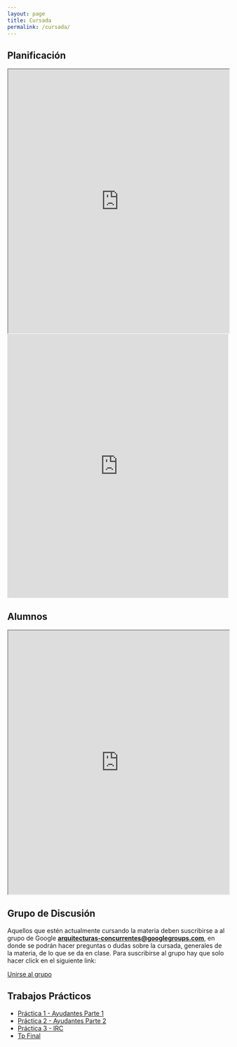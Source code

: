```yaml
---
layout: page
title: Cursada
permalink: /cursada/
---
```


## Planificación 

<iframe style="width: 100%; height:600px" 
  src="https://docs.google.com/spreadsheets/d/1upxvH_s0avodmFg4XOOvnsUP6UZ5lUza38crtxvjKfM/pubhtml"></iframe>

<iframe style="width: 100%; height:600px" 
  src="https://calendar.google.com/calendar/embed?src=7sfenv26k047alg5eg4qnndr6g%40group.calendar.google.com&ctz=America/Argentina/Buenos_Aires"  frameborder="0" scrolling="no"></iframe>


## Alumnos

<iframe style="width: 100%; height:600px"
  src="https://docs.google.com/spreadsheets/d/1aoBivepggJ9IhkFV9N-vXpLNL-wqCv4qufCgcJrZA3M/pubhtml?gid=535712190&single=true"></iframe>


## Grupo de Discusión

Aquellos que estén actualmente cursando la materia deben suscribirse a al grupo de Google **arquitecturas-concurrentes@googlegroups.com**, en donde se podrán
hacer preguntas o dudas sobre la cursada, generales de la materia, de lo que se da en clase. Para suscribirse al grupo hay que solo hacer click en el siguiente link:

<a href="https://groups.google.com/forum/#!forum/arquitecturas-concurrentes/join">Unirse al grupo</a>


## Trabajos Prácticos

* [Práctica 1 - Ayudantes Parte 1](https://docs.google.com/document/d/1j7agLiiWzoOAY3cmF2uevn8fvyrG0oDm0SzBkQru6A4/pub)
* [Práctica 2 - Ayudantes Parte 2](https://docs.google.com/document/d/1kykd-abdpoySCCRq28lo4p5FmSvorxFveFXcqAQU0ig/edit)
* [Práctica 3 - IRC](https://docs.google.com/document/d/1KiFR3stOFVJqpOnEU9NCCyhONzbkD8aBWRjRbnax_Us/edit?usp=sharing)
* [Tp Final](https://docs.google.com/document/d/1-npsXXQSKVUxLL_MDm2oevhxEE54BLtwuq__mHvTqic/edit)
